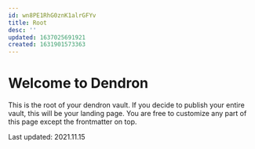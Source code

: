 ```yaml
---
id: wn8PE1RhG0znK1alrGFYv
title: Root
desc: ''
updated: 1637025691921
created: 1631901573363
---
```

# Welcome to Dendron

This is the root of your dendron vault. If you decide to publish your entire vault, this will be your landing page. You are free to customize any part of this page except the frontmatter on top. 

Last updated: 2021.11.15
